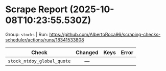 # Scrape Report (2025-10-08T10:23:55.530Z)

Group: `stocks`  |  Run: https://github.com/AlbertoRoca96/scraping-checks-scheduler/actions/runs/18341533808

| Check | Changed | Keys | Error |
|---|:---:|:--|:--|
| `stock_ntdoy_global_quote` | — |  |  |
